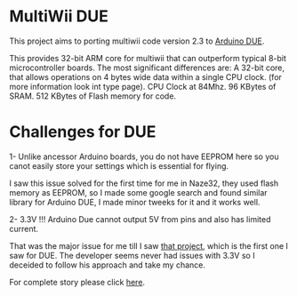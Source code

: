 MultiWii DUE
============

This project aims to porting multiwii code version 2.3 to [Arduino DUE](http://arduino.cc/en/Main/ArduinoBoardDue).

This provides 32-bit ARM core for multiwii that can outperform typical 8-bit microcontroller boards. 
The most significant differences are:
A 32-bit core, that allows operations on 4 bytes wide data within a single CPU clock. (for more information look int type page).
CPU Clock at 84Mhz.
96 KBytes of SRAM.
512 KBytes of Flash memory for code.


Challenges for DUE
==================

1- Unlike ancessor Arduino boards, you do not have EEPROM here so you canot easily store your settings which is essential for flying.

   I saw this issue solved for the first time for me in Naze32, they used flash memory as EEPROM, so I made some google search and found similar library for Arduino DUE, I made minor tweeks for it and it works well.


2- 3.3V !!! Arduino Due cannot output 5V from pins and also has limited current.
    
   That was the major issue for me till I saw [that project](http://fluentart.com/building-a-quadcopter/), which is the first one I saw for DUE. The developer seems never had issues with 3.3V so I deceided to follow his approach and take my chance.



For complete story please click [here](http://technicaladventure.blogspot.com/2014/05/porting-multiwii-to-arduino-due.html).
